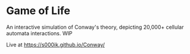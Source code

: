 # Game of Life
An interactive simulation of Conway's theory, depicting 20,000+ cellular automata interactions. WIP

Live at https://s000ik.github.io/Conway/
